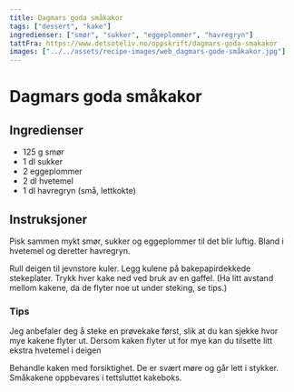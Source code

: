 ```yaml
---
title: Dagmars goda småkakor
tags: ["dessert", "kake"]
ingredienser: ["smør", "sukker", "eggeplommer", "havregryn"]
tattFra: https://www.detsoteliv.no/oppskrift/dagmars-goda-smakakor
images: ["../../assets/recipe-images/web_dagmars-gode-småkakor.jpg"]
---
```


# Dagmars goda småkakor

## Ingredienser

- 125 g smør
- 1 dl sukker
- 2 eggeplommer
- 2 dl hvetemel
- 1 dl havregryn (små, lettkokte)

## Instruksjoner

Pisk sammen mykt smør, sukker og eggeplommer til det blir luftig. Bland i hvetemel og deretter havregryn.

Rull deigen til jevnstore kuler. Legg kulene på bakepapirdekkede stekeplater. Trykk hver kake ned ved bruk av en gaffel. (Ha litt avstand mellom kakene, da de flyter noe ut under steking, se tips.)

### Tips

Jeg anbefaler deg å steke en prøvekake først, slik at du kan sjekke hvor mye kakene flyter ut. Dersom kaken flyter ut for mye kan du tilsette litt ekstra hvetemel i deigen

Behandle kaken med forsiktighet. De er svært møre og går lett i stykker. Småkakene oppbevares i tettsluttet kakeboks.
